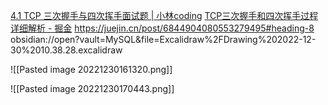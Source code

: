 [4.1 TCP 三次握手与四次挥手面试题 | 小林coding](https://xiaolincoding.com/network/3_tcp/tcp_interview.html#tcp-%E4%B8%89%E6%AC%A1%E6%8F%A1%E6%89%8B%E8%BF%87%E7%A8%8B%E6%98%AF%E6%80%8E%E6%A0%B7%E7%9A%84)
[TCP三次握手和四次挥手过程详细解析 - 掘金](https://juejin.cn/post/6844904080553279495#heading-8)
https://juejin.cn/post/6844904080553279495#heading-8
obsidian://open?vault=MySQL&file=Excalidraw%2FDrawing%202022-12-30%2010.38.28.excalidraw

![[Pasted image 20221230161320.png]]


![[Pasted image 20221230170443.png]]

